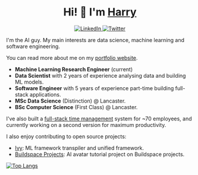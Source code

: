 <h1 align="center">Hi! 👋 I'm <a href="https://www.harrybaines.net/">Harry</a></h1>

<p align="center">
  <a href="https://www.linkedin.com/in/harry-baines-400609137/" target="_blank">
    <img alt="LinkedIn" src="https://img.shields.io/badge/linkedin-%230077B5.svg?&style=for-the-badge&logo=linkedin&logoColor=white" />
  </a> 
  <a href="https://twitter.com/harryb0905" target="_blank">
    <img alt="Twitter" src="https://img.shields.io/badge/Twitter-1DA1F2?style=for-the-badge&logo=twitter&logoColor=white" />
  </a>
</p>

I'm the AI guy. My main interests are data science, machine learning and software engineering.

You can read more about me on my [portfolio website](https://www.harrybaines.net/).

- **Machine Learning Research Engineer** (current)
- **Data Scientist** with 2 years of experience analysing data and building ML models.
- **Software Engineer** with 5 years of experience part-time building full-stack applications.
- **MSc Data Science** (Distinction) @ Lancaster.
- **BSc Computer Science** (First Class) @ Lancaster.

I've also built a [full-stack time management](https://www.ca-tms.com/) system for ~70 employees, and currently working on a second version for maximum productivity.

I also enjoy contributing to open source projects:

- [Ivy](https://github.com/unifyai/ivy): ML framework transpiler and unified framework.
- [Buildspace Projects](https://github.com/buildspace/buildspace-projects): AI avatar tutorial project on Buildspace projects.

[![Top Langs](https://github-readme-stats.vercel.app/api/top-langs/?username=harrybaines&layout=compact)](https://github.com/harrybaines/github-readme-stats)
